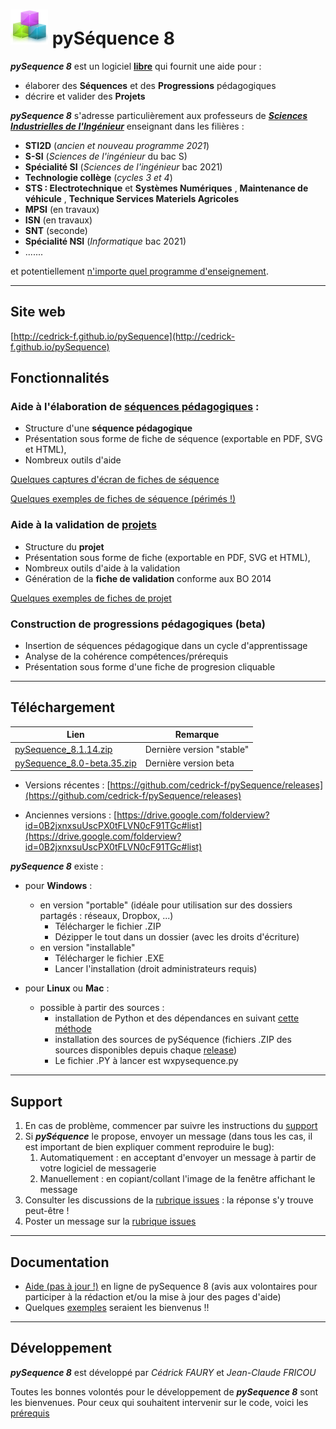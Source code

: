 

# ![](Logo_60.png)  pySéquence 8

_**pySequence 8**_ est un logiciel **[libre](http://www.gnu.org/licenses/gpl.html)** qui fournit une aide pour :
  * élaborer des **Séquences** et des **Progressions** pédagogiques
  * décrire et valider des **Projets**

_**pySequence 8**_ s'adresse particulièrement aux professeurs de _**[Sciences Industrielles de l'Ingénieur](http://fr.wikipedia.org/wiki/Sciences_de_l%27ing%C3%A9nieur)**_ enseignant dans les filières :
  * **STI2D** (_ancien et nouveau programme 2021_)
  * **S-SI** (_Sciences de l'ingénieur_ du bac S)
  * **Spécialité SI** (_Sciences de l'ingénieur_ bac 2021)
  * **Technologie collège** (_cycles 3 et 4_)
  * **STS : Electrotechnique** et **Systèmes Numériques** , **Maintenance de véhicule** ,  **Technique Services Materiels Agricoles**
  * **MPSI** (en travaux) 
  * **ISN** (en travaux)
  * **SNT** (seconde)
  * **Spécialité NSI** (_Informatique_ bac 2021)
  * .......

et potentiellement [n'importe quel programme d'enseignement](https://github.com/cedrick-f/pySequence/blob/master/referentiels/README.md).


---

## Site web ##
[http://cedrick-f.github.io/pySequence](http://cedrick-f.github.io/pySequence)

## Fonctionnalités ##
### Aide à l'élaboration de [séquences pédagogiques](https://github.com/cedrick-f/pySequence/wiki/Fonctionalite_Seq) : ###
  * Structure d'une **séquence pédagogique**
  * Présentation sous forme de fiche de séquence (exportable en PDF, SVG et HTML),
  * Nombreux outils d'aide

[Quelques captures d'écran de fiches de séquence](https://github.com/cedrick-f/pySequence/wiki/captures_ecran)

[Quelques exemples de fiches de séquence (périmés !)](https://github.com/cedrick-f/pySequence/wiki/ExemplesSequences)

### Aide à la validation de [projets](https://github.com/cedrick-f/pySequence/wiki/Fonctionnalite_Prj) ###
  * Structure du **projet**
  * Présentation sous forme de fiche (exportable en PDF, SVG et HTML),
  * Nombreux outils d'aide à la validation
  * Génération de la **fiche de validation** conforme aux BO 2014 

[Quelques exemples de fiches de projet](https://github.com/cedrick-f/pySequence/wiki/ExemplesProjets)

### Construction de progressions pédagogiques (beta)
 * Insertion de séquences pédagogique dans un cycle d'apprentissage
 * Analyse de la cohérence compétences/prérequis
 * Présentation sous forme d'une fiche de progresion cliquable




---


## Téléchargement ##


|Lien |Remarque|
|---|---|
|[pySequence_8.1.14.zip](https://github.com/cedrick-f/pySequence/releases/tag/v8.1.14)   |Dernière version "stable"|
|[pySequence_8.0-beta.35.zip](https://github.com/cedrick-f/pySequence/releases/tag/v8.0-beta.35)|Dernière version beta|




 * Versions récentes : [https://github.com/cedrick-f/pySequence/releases](https://github.com/cedrick-f/pySequence/releases)

 * Anciennes versions : [https://drive.google.com/folderview?id=0B2jxnxsuUscPX0tFLVN0cF91TGc#list](https://drive.google.com/folderview?id=0B2jxnxsuUscPX0tFLVN0cF91TGc#list)

_**pySequence 8**_ existe :
 * pour **Windows** :
   * en version "portable" (idéale pour utilisation sur des dossiers partagés : réseaux, Dropbox, ...)
     * Télécharger le fichier .ZIP
     * Dézipper le tout dans un dossier (avec les droits d'écriture)
   * en version "installable"
     * Télécharger le fichier .EXE
     * Lancer l'installation (droit administrateurs requis)
     
 * pour **Linux** ou **Mac** :
   * possible à partir des sources :
     * installation de Python et des dépendances en suivant [cette méthode](https://github.com/cedrick-f/pySequence/blob/master/Installation_sources.md)
     * installation des sources de pySéquence (fichiers .ZIP des sources disponibles depuis chaque [release](https://github.com/cedrick-f/pySequence/releases))
     * Le fichier .PY à lancer est wxpysequence.py

---


## Support
1. En cas de problème, commencer par suivre les instructions du [support](https://github.com/cedrick-f/pySequence/blob/master/SUPPORT.md)
1. Si __*pySéquence*__ le propose, envoyer un message (dans tous les cas, il est important de bien expliquer comment reproduire le bug):
   1. Automatiquement : en acceptant d'envoyer un message à partir de votre logiciel de messagerie
   1. Manuellement : en copiant/collant l'image de la fenêtre affichant le message
1. Consulter les discussions de la [rubrique issues](https://github.com/cedrick-f/pySequence/issues) : la réponse s'y trouve peut-être !
1. Poster un message sur la [rubrique issues](https://github.com/cedrick-f/pySequence/issues)

---


## Documentation ##
  * [Aide (pas à jour !)](https://github.com/cedrick-f/pySequence/wiki/Aide) en ligne de pySequence 8 (avis aux volontaires pour participer à la rédaction et/ou la mise à jour des pages d'aide)
  * Quelques [exemples](https://github.com/cedrick-f/pySequence/blob/master/exemples/README.md) seraient les bienvenus !!


---


## Développement ##
_**pySequence 8**_ est développé par _Cédrick FAURY_ et _Jean-Claude FRICOU_

Toutes les bonnes volontés pour le développement de _**pySequence 8**_ sont les bienvenues.
Pour ceux qui souhaitent intervenir sur le code, voici les [prérequis](https://github.com/cedrick-f/pySequence/wiki/LangageEtDependances)


